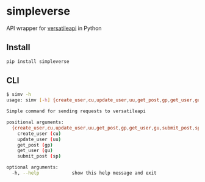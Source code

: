 # simpleverse

API wrapper for [versatileapi](https://versatileapi.herokuapp.com/api) in Python

## Install

```bash
pip install simpleverse
```

## CLI

```bash
$ simv -h
usage: simv [-h] {create_user,cu,update_user,uu,get_post,gp,get_user,gu,submit_post,sp} ...

Simple command for sending requests to versatileapi

positional arguments:
  {create_user,cu,update_user,uu,get_post,gp,get_user,gu,submit_post,sp}
    create_user (cu)
    update_user (uu)
    get_post (gp)
    get_user (gu)
    submit_post (sp)

optional arguments:
  -h, --help            show this help message and exit
```
